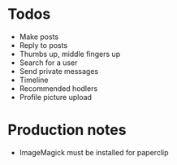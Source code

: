 # Todos
* Make posts
* Reply to posts
* Thumbs up, middle fingers up
* Search for a user
* Send private messages
* Timeline
* Recommended hodlers
* Profile picture upload

# Production notes
* ImageMagick must be installed for paperclip
